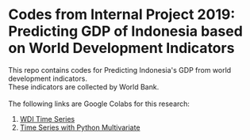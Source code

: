 # Codes from Internal Project 2019: Predicting GDP of Indonesia based on World Development Indicators
This repo contains codes for Predicting Indonesia's GDP from world development indicators.    
These indicators are collected by World Bank.     
<br/>
The following links are Google Colabs for this research:
1. [WDI Time Series](https://colab.research.google.com/drive/1dDa5mp-8qLziBom9UZDApjK16ac21jGF?usp=sharing)
2. [Time Series with Python Multivariate](https://colab.research.google.com/drive/1gt0BcVvMdYv5mfjNABkWcKsol0xrh0h4?usp=sharing)
